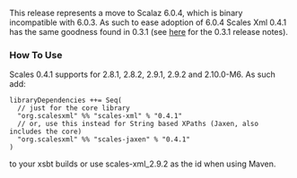 
This release represents a move to Scalaz 6.0.4, which is binary incompatible with 6.0.3.  As such to ease adoption of 6.0.4 Scales Xml 0.4.1 has the same goodness found in 0.3.1 (see [here](http://posterous.implicit.ly/scalesxml-031) for the 0.3.1 release notes).

### How To Use

Scales 0.4.1 supports for 2.8.1, 2.8.2, 2.9.1, 2.9.2 and 2.10.0-M6.  As such add:

    libraryDependencies ++= Seq(
      // just for the core library
      "org.scalesxml" %% "scales-xml" % "0.4.1"
      // or, use this instead for String based XPaths (Jaxen, also includes the core)
      "org.scalesxml" %% "scales-jaxen" % "0.4.1"
    )

to your xsbt builds or use scales-xml_2.9.2 as the id when using Maven.